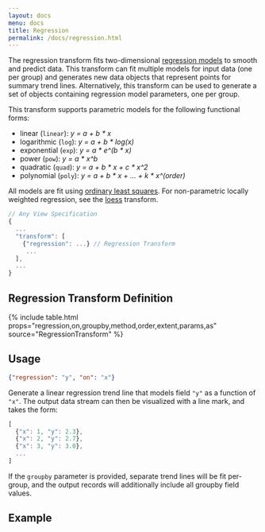 ```yaml
---
layout: docs
menu: docs
title: Regression
permalink: /docs/regression.html
---
```


The regression transform fits two-dimensional [regression models](https://en.wikipedia.org/wiki/Regression_analysis) to smooth and predict data. This transform can fit multiple models for input data (one per group) and generates new data objects that represent points for summary trend lines. Alternatively, this transform can be used to generate a set of objects containing regression model parameters, one per group.

This transform supports parametric models for the following functional forms:

- linear (`linear`): _y = a + b \* x_
- logarithmic (`log`): _y = a + b \* log(x)_
- exponential (`exp`): _y = a \* e^(b \* x)_
- power (`pow`): _y = a \* x^b_
- quadratic (`quad`): _y = a + b * x + c * x^2_
- polynomial (`poly`): _y = a + b * x + … + k * x^(order)_

All models are fit using [ordinary least squares](https://en.wikipedia.org/wiki/Ordinary_least_squares). For non-parametric locally weighted regression, see the [loess](loess.html) transform.

```js
// Any View Specification
{
  ...
  "transform": [
    {"regression": ...} // Regression Transform
     ...
  ],
  ...
}
```

## Regression Transform Definition

{% include table.html props="regression,on,groupby,method,order,extent,params,as" source="RegressionTransform" %}

## Usage

```json
{"regression": "y", "on": "x"}
```

Generate a linear regression trend line that models field `"y"` as a function of `"x"`. The output data stream can then be visualized with a line mark, and takes the form:

```js
[
  {"x": 1, "y": 2.3},
  {"x": 2, "y": 2.7},
  {"x": 3, "y": 3.0},
  ...
]
```

If the `groupby` parameter is provided, separate trend lines will be fit per-group, and the output records will additionally include all groupby field values.

## Example

<div class="vl-example" data-name="layer_point_line_regression"></div>
